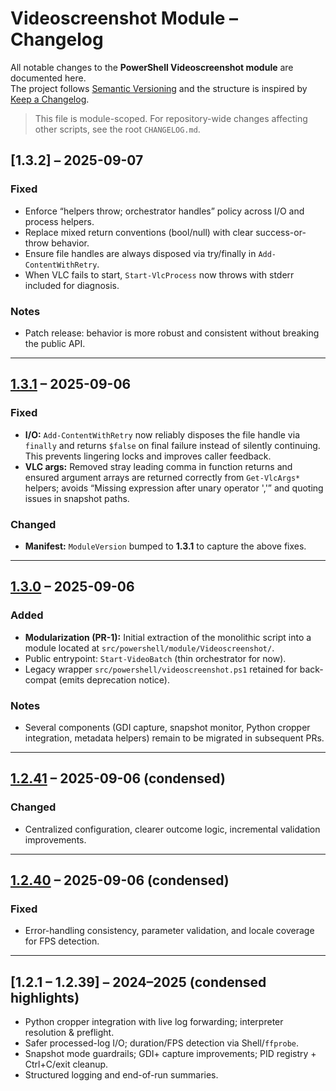 # Videoscreenshot Module – Changelog

All notable changes to the **PowerShell Videoscreenshot module** are documented here.  
The project follows [Semantic Versioning](https://semver.org) and the structure is inspired by
[Keep a Changelog](https://keepachangelog.com).

> This file is module-scoped. For repository-wide changes affecting other scripts, see the root `CHANGELOG.md`.

## [1.3.2] – 2025-09-07

### Fixed
- Enforce “helpers throw; orchestrator handles” policy across I/O and process helpers.
- Replace mixed return conventions (bool/null) with clear success-or-throw behavior.
- Ensure file handles are always disposed via try/finally in `Add-ContentWithRetry`.
- When VLC fails to start, `Start-VlcProcess` now throws with stderr included for diagnosis.

### Notes
- Patch release: behavior is more robust and consistent without breaking the public API.

---

## [1.3.1] – 2025-09-06

### Fixed
- **I/O:** `Add-ContentWithRetry` now reliably disposes the file handle via `finally` and returns `$false`
  on final failure instead of silently continuing. This prevents lingering locks and improves caller feedback.
- **VLC args:** Removed stray leading comma in function returns and ensured argument arrays are returned
  correctly from `Get-VlcArgs*` helpers; avoids “Missing expression after unary operator ','” and
  quoting issues in snapshot paths.

### Changed
- **Manifest:** `ModuleVersion` bumped to **1.3.1** to capture the above fixes.

---

## [1.3.0] – 2025-09-06

### Added
- **Modularization (PR-1):** Initial extraction of the monolithic script into a module located at
  `src/powershell/module/Videoscreenshot/`.
- Public entrypoint: `Start-VideoBatch` (thin orchestrator for now).
- Legacy wrapper `src/powershell/videoscreenshot.ps1` retained for back-compat (emits deprecation notice).

### Notes
- Several components (GDI capture, snapshot monitor, Python cropper integration, metadata helpers) remain
  to be migrated in subsequent PRs.

---

## [1.2.41] – 2025-09-06 (condensed)

### Changed
- Centralized configuration, clearer outcome logic, incremental validation improvements.

---

## [1.2.40] – 2025-09-06 (condensed)

### Fixed
- Error-handling consistency, parameter validation, and locale coverage for FPS detection.

---

## [1.2.1 – 1.2.39] – 2024–2025 (condensed highlights)

- Python cropper integration with live log forwarding; interpreter resolution & preflight.
- Safer processed-log I/O; duration/FPS detection via Shell/`ffprobe`.
- Snapshot mode guardrails; GDI+ capture improvements; PID registry + Ctrl+C/exit cleanup.
- Structured logging and end-of-run summaries.

[Unreleased]: #
[1.3.1]: #
[1.3.0]: #
[1.2.41]: #
[1.2.40]: #